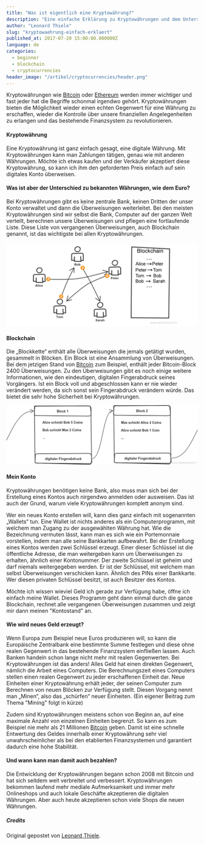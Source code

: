 ```yaml
---
title: "Was ist eigentlich eine Kryptowährung?"
description: "Eine einfache Erklärung zu Kryptowährungen und dem Unterschied zu bekannten Währungen"
author: "Leonard Thiele"
slug: "kryptowaehrung-einfach-erklaert"
published_at: 2017-07-20 15:00:00.000000Z
language: de
categories:
  - beginner
  - blockchain
  - cryptocurrencies
header_image: "/artikel/cryptocurrencies/header.png"
---
```


Kryptowährungen wie [Bitcoin](/artikel/bitcoin-einfach-erklaert) oder [Ethereum](/artikel/ethereum-einfach-erklaert) werden immer wichtiger und fast jeder hat die Begriffe schonmal irgendwo gehört. Kryptowährungen bieten die Möglichkeit wieder einen echten Gegenwert für eine Währung zu erschaffen, wieder die Kontrolle über unsere finanziellen Angelegenheiten zu erlangen und das bestehende Finanzsystem zu revolutionieren.

#### Kryptowährung

Eine Kryptowährung ist ganz einfach gesagt, eine digitale Währung.
Mit Kryptowährungen kann man Zahlungen tätigen, genau wie mit anderen Währungen. Möchte ich etwas kaufen und der Verkäufer akzeptiert diese Kryptowährung, so kann ich ihm den geforderten Preis einfach auf sein digitales Konto überweisen.

#### Was ist aber der Unterschied zu bekannten Währungen, wie dem Euro?

Bei Kryptowährungen gibt es keine zentrale Bank, keinen Dritten der unser Konto verwaltet und dann die Überweisungen weiterleitet. Bei den meisten Kryptowährungen sind wir selbst die Bank, Computer auf der ganzen Welt verteilt, berechnen unsere Überweisungen und pflegen eine fortlaufende Liste. Diese Liste von vergangenen Überweisungen, auch Blockchain genannt, ist das wichtigste bei allen Kryptowährungen.

![Bitcoin Transaktionen](/artikel/cryptocurrencies/bitcoin-transactions.png)

#### Blockchain

Die „Blockkette“ enthält alle Überweisungen die jemals getätigt wurden, gesammelt in Blöcken. Ein Block ist eine Ansammlung von Überweisungen. Bei dem jetzigen Stand von [Bitcoin](/artikel/bitcoin-einfach-erklaert) zum Beispiel, enthält jeder Bitcoin-Block 2400 Überweisungen. Zu den Überweisungen gibt es noch einige weitere Informationen, wie den eindeutigen, digitalen Fingerabdruck seines Vorgängers. Ist ein Block voll und abgeschlossen kann er nie wieder verändert werden, da sich sonst sein Fingerabdruck verändern würde. Das bietet die sehr hohe Sicherheit bei Kryptowährungen.

![Blockchain Einfach](/artikel/cryptocurrencies/cryptocurrencies_block.png)

#### Mein Konto

Kryptowährungen benötigen keine Bank, also muss man sich bei der Erstellung eines Kontos auch nirgendwo anmelden oder ausweisen. Das ist auch der Grund, warum viele Kryptowährungen komplett anonym sind.

Wer ein neues Konto erstellen will, kann dies ganz einfach mit sogenannten „Wallets“ tun. Eine Wallet ist nichts anderes als ein Computerprogramm, mit welchem man Zugang zu der ausgewählten Währung hat. Wie die Bezeichnung vermuten lässt, kann man es sich wie ein Porte­mon­naie vorstellen, indem man alle seine Bankkarten aufbewahrt.
Bei der Erstellung eines Kontos werden zwei Schlüssel erzeugt. Einer dieser Schlüssel ist die öffentliche Adresse, die man weitergeben kann um Überweisungen zu erhalten, ähnlich einer Kontonummer.
Der zweite Schlüssel ist geheim und darf niemals weitergegeben werden. Er ist der Schlüssel, mit welchem man selbst Überweisungen verschicken kann. Ähnlich des PINs einer Bankkarte. Wer diesen privaten Schlüssel besitzt, ist auch Besitzer des Kontos.

Möchte ich wissen wieviel Geld ich gerade zur Verfügung habe, öffne ich einfach meine Wallet. Dieses Programm geht dann einmal durch die ganze Blockchain, rechnet alle vergangenen Überweisungen zusammen und zeigt mir dann meinen "Kontostand" an.

#### Wie wird neues Geld erzeugt?

Wenn Europa zum Beispiel neue Euros produzieren will, so kann die Europäische Zentralbank eine bestimmte Summe festlegen und diese ohne realen Gegenwert in das bestehende Finanzsystem einfließen lassen. Auch Banken handeln schon lange nicht mehr mit realen Gegenwerten.
Bei Kryptowährungen ist das anders! Alles Geld hat einen direkten Gegenwert, nämlich die Arbeit eines Computers. Die Berechnungszeit eines Computers stellen einen realen Gegenwert zu jeder erschaffenen Einheit dar. Neue Einheiten einer Kryptowährung erhält jeder, der seinen Computer zum Berechnen von neuen Blöcken zur Verfügung stellt. Diesen Vorgang nennt man „Minen“, also das „schürfen“ neuer Einheiten. (Ein eigener Beitrag zum Thema "Mining" folgt in kürze)

Zudem sind Kryptowährungen meistens schon von Beginn an, auf eine maximale Anzahl von einzelnen Einheiten begrenzt. So kann es zum Beispiel nie mehr als 21 Millionen [Bitcoin](/artikel/bitcoin-einfach-erklaert) geben.
Damit ist eine schnelle Entwertung des Geldes innerhalb einer Kryptowährung sehr viel unwahrscheinlicher als bei den etablierten Finanzsystemen und garantiert dadurch eine hohe Stabilität.

#### Und wann kann man damit auch bezahlen?

Die Entwicklung der Kryptowährungen begann schon 2008 mit Bitcoin und hat sich seitdem weit verbreitet und verbessert. Kryptowährungen bekommen laufend mehr mediale Aufmerksamkeit und immer mehr Onlineshops und auch lokale Geschäfte akzeptieren die digitalen Währungen. Aber auch heute akzeptieren schon viele Shops die neuen Währungen.

##### Credits

Original gepostet von [Leonard Thiele](https://twitter.com/thiele_leonard).